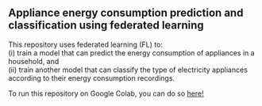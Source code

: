 ## Appliance energy consumption prediction and classification using federated learning

This repository uses federated learning (FL) to: \
(i) train a model that can predict the energy consumption of appliances in a household, and \
(ii) train another model that can classify the type of electricity appliances according to their energy consumption recordings.

To run this repository on Google Colab, you can do so [here!](https://colab.research.google.com/github/fredrikofstad/FL-Appliance-Energy-Prediction-and-Classification/blob/master/src/fl-notebook.ipynb)

